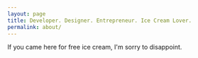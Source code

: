 ```yaml
---
layout: page
title: Developer. Designer. Entrepreneur. Ice Cream Lover.
permalink: about/
---
```


<div class="message">
  If you came here for free ice cream, I'm sorry to disappoint.
</div>

